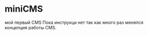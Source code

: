 # miniCMS
[](http:/hrach.ru/images/logo.png)
мой первый CMS 
Пока инструкци нет так как много раз менялся концепция работы CMS.
